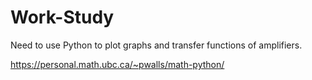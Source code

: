 # Work-Study

Need to use Python to plot graphs and transfer functions of amplifiers.


https://personal.math.ubc.ca/~pwalls/math-python/
